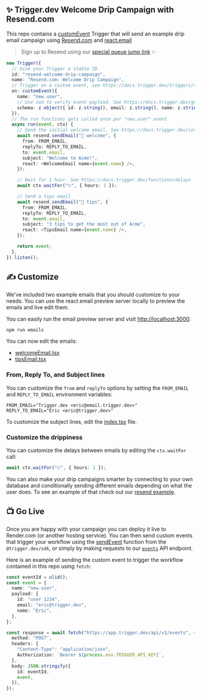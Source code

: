 ## ✨ Trigger.dev Welcome Drip Campaign with Resend.com

This repo contains a [customEvent](https://docs.trigger.dev/triggers/custom-events) Trigger that will send an example drip email campaign using [Resend.com](https://resend.com/) and [react.email](https://react.email/)

> Sign up to Resend using our [special queue jump link](https://resend.com/secret?ref=trigger) ✨

```ts
new Trigger({
  // Give your Trigger a stable ID
  id: "resend-welcome-drip-campaign",
  name: "Resend.com: Welcome Drip Campaign",
  // Trigger on a custom event, see https://docs.trigger.dev/triggers/custom-events
  on: customEvent({
    name: "new.user",
    // Use zod to verify event payload. See https://docs.trigger.dev/guides/zod
    schema: z.object({ id: z.string(), email: z.string(), name: z.string() }),
  }),
  // The run functions gets called once per "new.user" event
  async run(event, ctx) {
    // Send the initial welcome email. See https://docs.trigger.dev/integrations/apis/resend/actions/send-email
    await resend.sendEmail("📧 welcome", {
      from: FROM_EMAIL,
      replyTo: REPLY_TO_EMAIL,
      to: event.email,
      subject: "Welcome to Acme!",
      react: <WelcomeEmail name={event.name} />,
    });

    // Wait for 1 hour. See https://docs.trigger.dev/functions/delays
    await ctx.waitFor("⏲", { hours: 1 });

    // Send a tips email
    await resend.sendEmail("📧 tips", {
      from: FROM_EMAIL,
      replyTo: REPLY_TO_EMAIL,
      to: event.email,
      subject: "3 tips to get the most out of Acme",
      react: <TipsEmail name={event.name} />,
    });

    return event;
  },
}).listen();
```

## ✍️ Customize

We've included two example emails that you should customize to your needs. You can use the react.email preview server locally to preview the emails and live edit them.

You can easily run the email preview server and visit [http://localhost:3000](http://localhost:3000):

```sh
npm run emails
```

You can now edit the emails:

- [welcomeEmail.tsx](src/emails/welcomeEmail.tsx)
- [tipsEmail.tsx](src/emails/tipsEmail.tsx)

### From, Reply To, and Subject lines

You can customize the `from` and `replyTo` options by setting the `FROM_EMAIL` and `REPLY_TO_EMAIL` environment variables:

```
FROM_EMAIL="Trigger.dev <eric@email.trigger.dev>"
REPLY_TO_EMAIL="Eric <eric@trigger.dev>"
```

To customize the subject lines, edit the [index.tsx](src/index.tsx) file.

### Customize the drippiness

You can customize the delays between emails by editing the `ctx.waitFor` call:

```ts
await ctx.waitFor("⏲", { hours: 1 });
```

You can also make your drip campaigns smarter by connecting to your own database and conditionally sending different emails depending on what the user does. To see an example of that check out our [resend example](https://github.com/triggerdotdev/trigger.dev-examples/blob/main/src/examples/resend.tsx).

## 📺 Go Live

Once you are happy with your campaign you can deploy it live to Render.com (or another hosting service). You can then send custom events that trigger your workflow using the [sendEvent](https://docs.trigger.dev/reference/send-event) function from the `@trigger.dev/sdk`, or simply by making requests to our [`events`](https://docs.trigger.dev/api-reference/events/sendEvent) API endpoint.

Here is an example of sending the custom event to trigger the workflow contained in this repo using `fetch`:

```ts
const eventId = ulid();
const event = {
  name: "new.user",
  payload: {
    id: "user_1234",
    email: "eric@trigger.dev",
    name: "Eric",
  },
};

const response = await fetch("https://app.trigger.dev/api/v1/events", {
  method: "POST",
  headers: {
    "Content-Type": "application/json",
    Authorization: `Bearer ${process.env.TRIGGER_API_KEY}`,
  },
  body: JSON.stringify({
    id: eventId,
    event,
  }),
});
```
